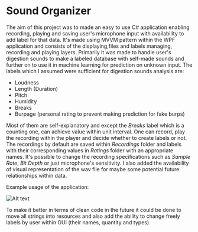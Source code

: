 # Sound Organizer

The aim of this project was to made an easy to use C# application enabling recording, playing and saving user's microphone input with availability to add label for that data. It's made using MVVM pattern within the WPF application and consists of the displaying,files and labels managing, recording and playing layers. 
Primarily it was made to handle user's digestion sounds to make a labeled database with self-made sounds and further on to use it in machine learning for prediction on unknown input. The labels which I assumed were sufficient for digestion sounds analysis are:

* Loudness
* Length (Duration)
* Pitch
* Humidity
* Breaks
* Burpage (personal rating to prevent making prediction for fake burps)
  
Most of them are self-explanatory and except the *Breaks* label which is a counting one, can achieve value within unit interval. One can record, play the recording within the player and decide whether to create labels or not. The recordings by default are saved within *Recordings* folder and labels with their corresponding values in *Ratings* folder with an appropriate names. It's possible to change the recording specifications such as *Sample Rate*, *Bit Depth* or just microphone's sensitivity. I also added the availability of visual representation of the wav file for maybe some potential future relationships within data. 


Example usage of the application:


![Alt text](https://bytebucket.org/groguski/soundsorganizer/raw/3306bcedece84a6a56124da593ffa14be89e0845/example.png )


To make it better in terms of clean code in the future it could be done to move all strings into resources and also add the ability to change freely labels by user within GUI (their names, quantity and types).
